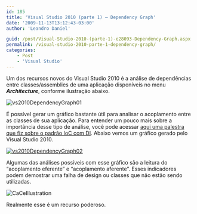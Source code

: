 ```yaml
---
id: 185
title: 'Visual Studio 2010 (parte 1) – Dependency Graph'
date: '2009-11-13T13:12:43-03:00'
author: 'Leandro Daniel'

guid: /post/Visual-Studio-2010-(parte-1)-e28093-Dependency-Graph.aspx
permalink: /visual-studio-2010-parte-1-dependency-graph/
categories:
    - Post
    - 'Visual Studio'
---
```


Um dos recursos novos do Visual Studio 2010 é a análise de dependências entre classes/assemblies de uma aplicação disponíveis no menu ***Architecture***, conforme ilustração abaixo.

![vs2010DependencyGraph01](http://leandrodaniel.com/pics/WindowsLiveWriter/VisualStudio2010parte1/3C0D2645/vs2010DependencyGraph01.gif "vs2010DependencyGraph01")

É possível gerar um gráfico bastante útil para analisar o acoplamento entre as classes de sua aplicação. Para entender um pouco mais sobre a importância desse tipo de análise, você pode acessar [aqui uma palestra que fiz sobre o padrão IoC com DI](http://www.leandrodaniel.com/post/DNAD-2009-Minha-palestra-sobre-Injecao-de-Dependencia). Abaixo vemos um gráfico gerado pelo Visual Studio 2010.

[![vs2010DependencyGraph02](http://leandrodaniel.com/pics/WindowsLiveWriter/VisualStudio2010parte1/05D03802/vs2010DependencyGraph02_thumb.gif "vs2010DependencyGraph02")](http://leandrodaniel.com/pics/WindowsLiveWriter/VisualStudio2010parte1/1B2DED6A/vs2010DependencyGraph02.gif)

Algumas das análises possíveis com esse gráfico são a leitura do “acoplamento eferente” e “acoplamento aferente”. Esses indicadores podem demostrar uma falha de design ou classes que não estão sendo utilizadas.

![CaCeIllustration](http://leandrodaniel.com/pics/WindowsLiveWriter/VisualStudio2010parte1/2EC460DF/CaCeIllustration.jpg "CaCeIllustration")

Realmente esse é um recurso poderoso.